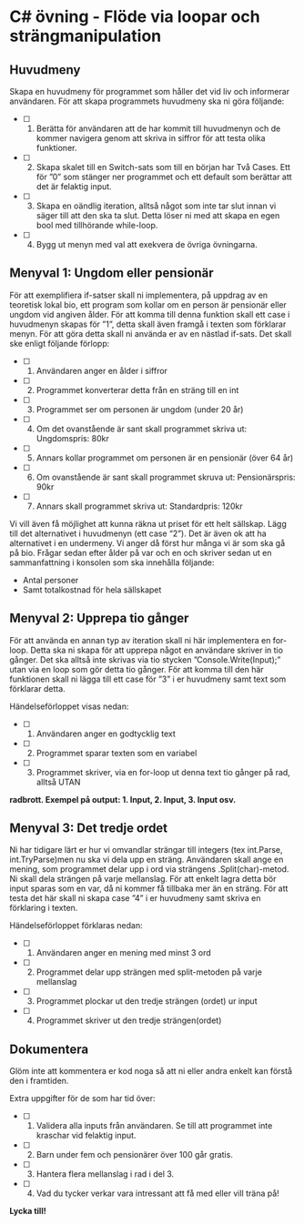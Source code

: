 # C# övning - Flöde via loopar och strängmanipulation
## Huvudmeny
Skapa en huvudmeny för programmet som håller det vid liv och informerar
användaren.
För att skapa programmets huvudmeny ska ni göra följande:

- [ ] 1. Berätta för användaren att de har kommit till huvudmenyn och de kommer navigera genom att skriva in siffror för att testa olika funktioner.
- [ ] 2. Skapa skalet till en Switch-sats som till en början har Två Cases. Ett för ”0” som stänger ner programmet och ett default som berättar att det är felaktig input.
- [ ] 3. Skapa en oändlig iteration, alltså något som inte tar slut innan vi säger till att den ska ta slut. Detta löser ni med att skapa en egen bool med tillhörande while-loop.
- [ ] 4. Bygg ut menyn med val att exekvera de övriga övningarna.

## Menyval 1: Ungdom eller pensionär 
För att exemplifiera if-satser skall ni implementera, på uppdrag av en teoretisk lokal bio, ett program som kollar om en person är pensionär eller ungdom vid angiven ålder. För att komma till denna funktion skall ett case i huvudmenyn skapas för ”1”, detta skall även framgå i texten som förklarar menyn.
För att göra detta skall ni använda er av en nästlad if-sats. Det skall ske enligt följande förlopp:

- [ ] 1. Användaren anger en ålder i siffror
- [ ] 2. Programmet konverterar detta från en sträng till en int
- [ ] 3. Programmet ser om personen är ungdom (under 20 år)
- [ ] 4. Om det ovanstående är sant skall programmet skriva ut: Ungdomspris: 80kr
- [ ] 5. Annars kollar programmet om personen är en pensionär (över 64 år)
- [ ] 6. Om ovanstående är sant skall programmet skruva ut: Pensionärspris: 90kr
- [ ] 7. Annars skall programmet skriva ut: Standardpris: 120kr

Vi vill även få möjlighet att kunna räkna ut priset för ett helt sällskap. Lägg till det alternativet i huvudmenyn (ett case “2”). Det är även ok att ha alternativet i en undermeny. Vi anger då först hur många vi är som ska gå på bio. Frågar sedan efter ålder på var och en och skriver sedan ut en sammanfattning i konsolen som ska innehålla följande:
* Antal personer
* Samt totalkostnad för hela sällskapet

## Menyval 2: Upprepa tio gånger
För att använda en annan typ av iteration skall ni här implementera en for-loop. Detta ska ni skapa för att upprepa något en användare skriver in tio gånger. Det ska alltså inte skrivas via tio stycken ”Console.Write(Input);” utan via en loop som gör detta tio gånger. För att komma till den här funktionen skall ni lägga till ett case för ”3” i er huvudmeny samt text som förklarar detta.

Händelseförloppet visas nedan:
- [ ] 1. Användaren anger en godtycklig text
- [ ] 2. Programmet sparar texten som en variabel
- [ ] 3. Programmet skriver, via en for-loop ut denna text tio gånger på rad, alltså UTAN

__radbrott. Exempel på output: 1. Input, 2. Input, 3. Input osv.__

## Menyval 3: Det tredje ordet
Ni har tidigare lärt er hur vi omvandlar strängar till integers (tex int.Parse, int.TryParse)men nu ska vi dela upp en sträng. Användaren skall ange en mening, som programmet delar upp i ord via strängens .Split(char)-metod. Ni skall dela strängen på varje mellanslag. För att enkelt lagra detta bör input sparas som en var, då ni kommer få tillbaka mer än en sträng. För att testa det här skall ni skapa case ”4” i er huvudmeny samt skriva en förklaring i texten.

Händelseförloppet förklaras nedan:
- [ ] 1. Användaren anger en mening med minst 3 ord
- [ ] 2. Programmet delar upp strängen med split-metoden på varje mellanslag
- [ ] 3. Programmet plockar ut den tredje strängen (ordet) ur input
- [ ] 4. Programmet skriver ut den tredje strängen(ordet)

## Dokumentera 
Glöm inte att kommentera er kod noga så att ni eller andra enkelt kan förstå den i framtiden.

Extra uppgifter för de som har tid över:
- [ ] 1. Validera alla inputs från användaren. Se till att programmet inte kraschar vid felaktig input.
- [ ] 2. Barn under fem och pensionärer över 100 går gratis.
- [ ] 3. Hantera flera mellanslag i rad i del 3.
- [ ] 4. Vad du tycker verkar vara intressant att få med eller vill träna på!

**Lycka till!**
